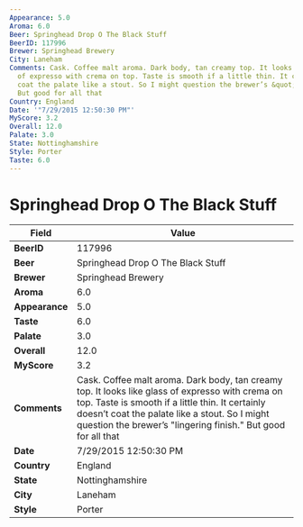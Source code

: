 ```yaml
---
Appearance: 5.0
Aroma: 6.0
Beer: Springhead Drop O The Black Stuff
BeerID: 117996
Brewer: Springhead Brewery
City: Laneham
Comments: Cask. Coffee malt aroma. Dark body, tan creamy top. It looks like glass
  of expresso with crema on top. Taste is smooth if a little thin. It certainly doesn’t
  coat the palate like a stout. So I might question the brewer’s &quot;lingering finish.&quot;
  But good for all that
Country: England
Date: '"7/29/2015 12:50:30 PM"'
MyScore: 3.2
Overall: 12.0
Palate: 3.0
State: Nottinghamshire
Style: Porter
Taste: 6.0
---
```


# Springhead Drop O The Black Stuff

| Field         | Value |
|---------------|-------|
| **BeerID** | 117996 |
| **Beer** | Springhead Drop O The Black Stuff |
| **Brewer** | Springhead Brewery |
| **Aroma** | 6.0 |
| **Appearance** | 5.0 |
| **Taste** | 6.0 |
| **Palate** | 3.0 |
| **Overall** | 12.0 |
| **MyScore** | 3.2 |
| **Comments** | Cask. Coffee malt aroma. Dark body, tan creamy top. It looks like glass of expresso with crema on top. Taste is smooth if a little thin. It certainly doesn’t coat the palate like a stout. So I might question the brewer’s &quot;lingering finish.&quot; But good for all that |
| **Date** | 7/29/2015 12:50:30 PM |
| **Country** | England |
| **State** | Nottinghamshire |
| **City** | Laneham |
| **Style** | Porter |
